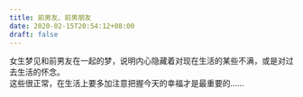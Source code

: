 ```yaml
---
title: 前男友、前男朋友
date: 2020-02-15T20:54:12+08:00
draft: false
---
```


女生梦见和前男友在一起的梦，说明内心隐藏着对现在生活的某些不满，或是对过去生活的怀念。<br>
这些很正常，在生活上要多加注意把握今天的幸福才是最重要的……